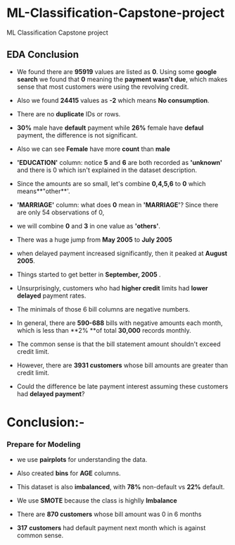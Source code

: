 # ML-Classification-Capstone-project
ML Classification Capstone project
## **EDA Conclusion**
* We found there are **95919** values are listed as **0**. Using some **google search** we found that **0**  meaning the **payment wasn't due**, which makes sense that most customers were using the revolving credit.
* Also we found **24415** values as **-2** which means **No consumption**.

* There are no **duplicate** IDs or rows.

* **30%** male have **default** payment while **26%** female have **defaul** payment, the difference is not significant.

* Also we can see **Female** have more **count** than **male**
* **'EDUCATION'** column: notice **5** and **6** are both recorded as **'unknown'** and there is 0 which isn't explained in the dataset description. 

* Since the amounts are so small, let's combine **0,4,5,6** to **0** which means**"other**'.

* **'MARRIAGE'** column: what does **0** mean in **'MARRIAGE'**? Since there are only  54 observations of 0, 

* we will combine **0** and **3** in one value as **'others'**.
* There was a huge jump from **May 2005**  to **July 2005** 

* when delayed payment increased significantly, then it peaked at **August 2005**.

* Things started to get better in **September, 2005** .

* Unsurprisingly, customers who had **higher credit** limits had **lower delayed** payment rates.
*  The minimals of those 6 bill columns are negative numbers. 

* In general, there are **590-688** bills with negative amounts each month, which is less than **2% **of total **30,000** records monthly.

* The common sense is that the bill statement amount shouldn't exceed credit limit.

*  However, there are **3931 customers** whose bill amounts are greater than credit limit. 

* Could the difference be late payment interest assuming these customers had **delayed payment**?



# **Conclusion:-**


### **Prepare for Modeling**

* we use **pairplots** for understanding the data.

* Also created **bins** for **AGE** columns.

* This dataset is also **imbalanced**, with **78%** non-default vs **22%** default.

* We use **SMOTE** because the class is highlly **Imbalance**

* There are **870 customers** whose bill amount was 0 in 6 months

* **317** **customers** had default payment next month which is against common sense.
